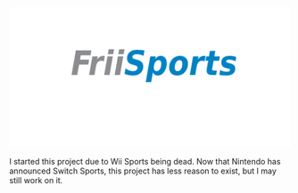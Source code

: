 ![image](/src/scenes/mainmenu/tex_main_logo.png)

I started this project due to Wii Sports being dead. Now that Nintendo has announced Switch Sports, this project has less reason to exist, but I may still work on it.
